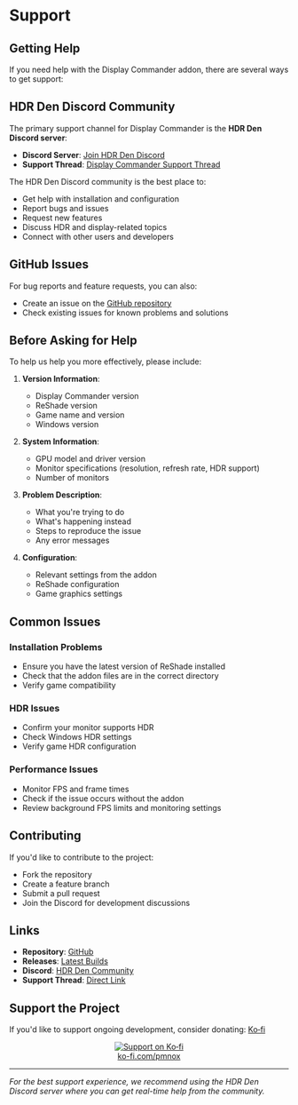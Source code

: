 # Support

## Getting Help

If you need help with the Display Commander addon, there are several ways to get support:

## HDR Den Discord Community

The primary support channel for Display Commander is the **HDR Den Discord server**:

- **Discord Server**: [Join HDR Den Discord](https://discord.com/invite/WJ9YZctPND)
- **Support Thread**: [Display Commander Support Thread](https://discord.com/channels/1161035767917850784/1403983735031857162)

The HDR Den Discord community is the best place to:
- Get help with installation and configuration
- Report bugs and issues
- Request new features
- Discuss HDR and display-related topics
- Connect with other users and developers

## GitHub Issues

For bug reports and feature requests, you can also:
- Create an issue on the [GitHub repository](https://github.com/pmnoxx/reshade-display-commander/issues)
- Check existing issues for known problems and solutions

## Before Asking for Help

To help us help you more effectively, please include:

1. **Version Information**:
   - Display Commander version
   - ReShade version
   - Game name and version
   - Windows version

2. **System Information**:
   - GPU model and driver version
   - Monitor specifications (resolution, refresh rate, HDR support)
   - Number of monitors

3. **Problem Description**:
   - What you're trying to do
   - What's happening instead
   - Steps to reproduce the issue
   - Any error messages

4. **Configuration**:
   - Relevant settings from the addon
   - ReShade configuration
   - Game graphics settings

## Common Issues

### Installation Problems
- Ensure you have the latest version of ReShade installed
- Check that the addon files are in the correct directory
- Verify game compatibility

### HDR Issues
- Confirm your monitor supports HDR
- Check Windows HDR settings
- Verify game HDR configuration

### Performance Issues
- Monitor FPS and frame times
- Check if the issue occurs without the addon
- Review background FPS limits and monitoring settings

## Contributing

If you'd like to contribute to the project:
- Fork the repository
- Create a feature branch
- Submit a pull request
- Join the Discord for development discussions

## Links

- **Repository**: [GitHub](https://github.com/pmnoxx/reshade-display-commander)
- **Releases**: [Latest Builds](https://github.com/pmnoxx/reshade-display-commander/releases)
- **Discord**: [HDR Den Community](https://discord.com/invite/WJ9YZctPND)
- **Support Thread**: [Direct Link](https://discord.com/channels/1161035767917850784/1403983735031857162)

## Support the Project

If you'd like to support ongoing development, consider donating: [Ko‑fi](https://ko-fi.com/pmnox)

<p align="center">
  <a href="https://ko-fi.com/pmnox" target="_blank">
    <img src="https://ko-fi.com/img/githubbutton_sm.svg" alt="Support on Ko‑fi" />
  </a>
  <br/>
  <a href="https://ko-fi.com/pmnox">ko-fi.com/pmnox</a>
</p>

---

*For the best support experience, we recommend using the HDR Den Discord server where you can get real-time help from the community.*
